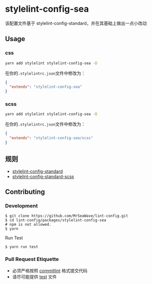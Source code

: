 # stylelint-config-sea

该配置文件基于 stylelint-config-standard，并在其基础上做出一点小改动

## Usage

### css

```bash
yarn add stylelint stylelint-config-sea -D
```

在你的`.stylelintrc.json`文件中修改为：

```json
{
  "extends": "stylelint-config-sea"
}
```

### scss

```bash
yarn add stylelint stylelint-config-sea -D
```

在你的`.stylelintrc.json`文件中修改为：

```json
{
  "extends": "stylelint-config-sea/scss"
}
```

## 规则

- [stylelint-config-standard](https://github.com/stylelint/stylelint-config-standard/blob/main/README.md)
- [stylelint-config-standard-scss](https://github.com/stylelint-scss/stylelint-config-standard-scss)

## Contributing

### Development

```shell
$ git clone https://github.com/MrSeaWave/lint-config.git
$ cd lint-config/packages/stylelint-config-sea
# npm is not allowed.
$ yarn
```

Run Test

```shell
$ yarn run test
```

### Pull Request Etiquette

- 必须严格按照 [commitlint](https://github.com/conventional-changelog/commitlint#what-is-commitlint) 格式提交代码
- 请尽可能提供 [test](./__tests__) 文件
